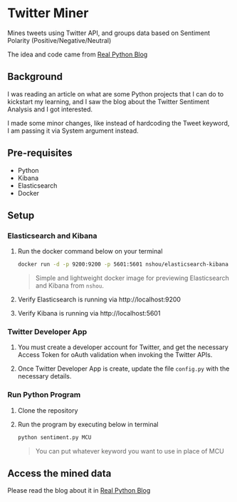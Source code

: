 # Twitter Miner

Mines tweets using Twitter API, and groups data based on Sentiment Polarity (Positive/Negative/Neutral)

The idea and code came from [Real Python Blog](https://realpython.com/twitter-sentiment-python-docker-elasticsearch-kibana/#kibana-visualizer)

## Background

I was reading an article on what are some Python projects that I can do to kickstart my learning, and I saw the blog about the Twitter Sentiment Analysis and I got interested.

I made some minor changes, like instead of hardcoding the Tweet keyword, I am passing it via System argument instead.

## Pre-requisites
- Python
- Kibana
- Elasticsearch
- Docker

## Setup

### Elasticsearch and Kibana

1. Run the docker command below on your terminal
    ```sh
    docker run -d -p 9200:9200 -p 5601:5601 nshou/elasticsearch-kibana
    ```
    > Simple and lightweight docker image for previewing Elasticsearch and Kibana from `nshou`.

2. Verify Elasticsearch is running via http://localhost:9200

3. Verify Kibana is running via http://localhost:5601

### Twitter Developer App

1. You must create a developer account for Twitter, and get the necessary Access Token for oAuth validation when invoking the Twitter APIs.

2. Once Twitter Developer App is create, update the file `config.py` with the necessary details.

### Run Python Program

1. Clone the repository

2. Run the program by executing below in terminal
    ```sh
    python sentiment.py MCU
    ```
    > You can put whatever keyword you want to use in place of MCU
    
 ## Access the mined data
 
 Please read the blog about it in [Real Python Blog](https://realpython.com/twitter-sentiment-python-docker-elasticsearch-kibana/#kibana-visualizer)
